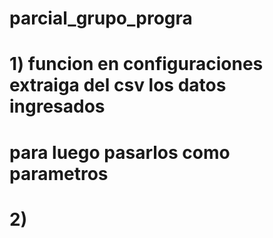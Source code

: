# parcial_grupo_progra

######

# 1) funcion en configuraciones extraiga del csv los datos ingresados

# para luego pasarlos como parametros

# 2)
